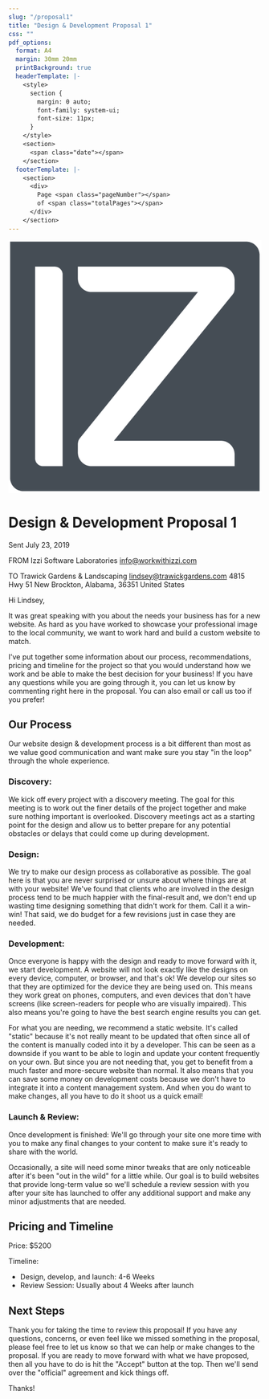```yaml
---
slug: "/proposal1"
title: "Design & Development Proposal 1"
css: ""
pdf_options:
  format: A4
  margin: 30mm 20mm
  printBackground: true
  headerTemplate: |-
    <style>
      section {
        margin: 0 auto;
        font-family: system-ui;
        font-size: 11px;
      }
    </style>
    <section>
      <span class="date"></span>
    </section>
  footerTemplate: |-
    <section>
      <div>
        Page <span class="pageNumber"></span>
        of <span class="totalPages"></span>
      </div>
    </section>
---
```


![IZZI logo](izzi-logo@2x.png)

# Design & Development Proposal 1

Sent July 23, 2019

FROM
Izzi Software Laboratories
info@workwithizzi.com

TO
Trawick Gardens &amp; Landscaping
lindsey@trawickgardens.com
4815 Hwy 51
New Brockton, Alabama, 36351
United States

Hi Lindsey,

It was great speaking with you about the needs your business has for a new website. As hard as you have worked to showcase your professional image to the local community, we want to work hard and build a custom website to match.

I've put together some information about our process, recommendations, pricing and timeline for the project so that you would understand how we work and be able to make the best decision for your business! If you have any questions while you are going through it, you can let us know by commenting right here in the proposal. You can also email or call us too if you prefer!

## Our Process
Our website design & development process is a bit different than most as we value good communication and want make sure you stay "in the loop" through the whole experience.

### Discovery:
We kick off every project with a discovery meeting. The goal for this meeting is to work out the finer details of the project together and make sure nothing important is overlooked. Discovery meetings act as a starting point for the design and allow us to better prepare for any potential obstacles or delays that could come up during development.

### Design:
We try to make our design process as collaborative as possible. The goal here is that you are never surprised or unsure about where things are at with your website! We've found that clients who are involved in the design process tend to be much happier with the final-result and, we don't end up wasting time designing something that didn't work for them. Call it a win-win! That said, we do budget for a few revisions just in case they are needed.

### Development:
Once everyone is happy with the design and ready to move forward with it, we start development. A website will not look exactly like the designs on every device, computer, or browser, and that's ok! We develop our sites so that they are optimized for the device they are being used on. This means they work great on phones, computers, and even devices that don't have screens (like screen-readers for people who are visually impaired). This also means you're going to have the best search engine results you can get.

For what you are needing, we recommend a static website. It's called "static" because it's not really meant to be updated that often since all of the content is manually coded into it by a developer. This can be seen as a downside if you want to be able to login and update your content frequently on your own. But since you are not needing that, you get to benefit from a much faster and more-secure website than normal. It also means that you can save some money on development costs because we don't have to integrate it into a content management system. And when you do want to make changes, all you have to do it shoot us a quick email!

### Launch & Review:
Once development is finished: We'll go through your site one more time with you to make any final changes to your content to make sure it's ready to share with the world.

Occasionally, a site will need some minor tweaks that are only noticeable after it's been "out in the wild" for a little while. Our goal is to build websites that provide long-term value so we'll schedule a review session with you after your site has launched to offer any additional support and make any minor adjustments that are needed.

## Pricing and Timeline

Price: $5200

Timeline: 
- Design, develop, and launch: 4-6 Weeks 
- Review Session: Usually about 4 Weeks after launch

## Next Steps

Thank you for taking the time to review this proposal! If you have any questions, concerns, or even feel like we missed something in the proposal, please feel free to let us know so that we can help or make changes to the proposal. If you are ready to move forward with what we have proposed, then all you have to do is hit the "Accept" button at the top. Then we'll send over the "official" agreement and kick things off.

Thanks!